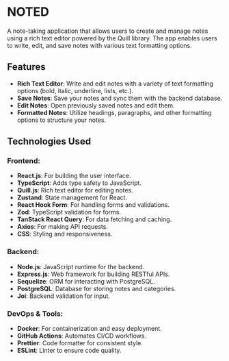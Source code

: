 # NOTED

A note-taking application that allows users to create and manage notes using a rich text editor powered by the Quill library. The app enables users to write, edit, and save notes with various text formatting options.

## Features

- **Rich Text Editor**: Write and edit notes with a variety of text formatting options (bold, italic, underline, lists, etc.).
- **Save Notes**: Save your notes and sync them with the backend database.
- **Edit Notes**: Open previously saved notes and edit them.
- **Formatted Notes**: Utilize headings, paragraphs, and other formatting options to structure your notes.

## Technologies Used

### Frontend:

- **React.js**: For building the user interface.
- **TypeScript**: Adds type safety to JavaScript.
- **Quill.js**: Rich text editor for editing notes.
- **Zustand**: State management for React.
- **React Hook Form**: For handling forms and validations.
- **Zod**: TypeScript validation for forms.
- **TanStack React Query**: For data fetching and caching.
- **Axios**: For making API requests.
- **CSS**: Styling and responsiveness.

### Backend:

- **Node.js**: JavaScript runtime for the backend.
- **Express.js**: Web framework for building RESTful APIs.
- **Sequelize**: ORM for interacting with PostgreSQL.
- **PostgreSQL**: Database for storing notes and categories.
- **Joi**: Backend validation for input.

### DevOps & Tools:

- **Docker**: For containerization and easy deployment.
- **GitHub Actions**: Automates CI/CD workflows.
- **Prettier**: Code formatter for consistent style.
- **ESLint**: Linter to ensure code quality.
